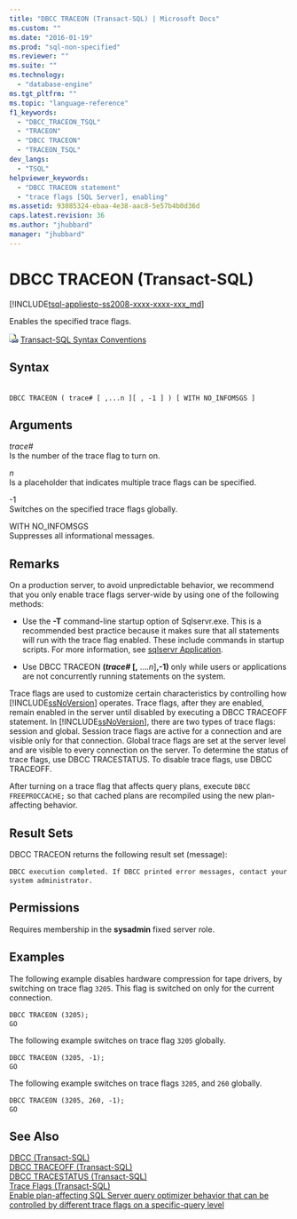```yaml
---
title: "DBCC TRACEON (Transact-SQL) | Microsoft Docs"
ms.custom: ""
ms.date: "2016-01-19"
ms.prod: "sql-non-specified"
ms.reviewer: ""
ms.suite: ""
ms.technology: 
  - "database-engine"
ms.tgt_pltfrm: ""
ms.topic: "language-reference"
f1_keywords: 
  - "DBCC_TRACEON_TSQL"
  - "TRACEON"
  - "DBCC TRACEON"
  - "TRACEON_TSQL"
dev_langs: 
  - "TSQL"
helpviewer_keywords: 
  - "DBCC TRACEON statement"
  - "trace flags [SQL Server], enabling"
ms.assetid: 93085324-ebaa-4e38-aac8-5e57b4b0d36d
caps.latest.revision: 36
ms.author: "jhubbard"
manager: "jhubbard"
---
```

# DBCC TRACEON (Transact-SQL)
[!INCLUDE[tsql-appliesto-ss2008-xxxx-xxxx-xxx_md](../../database-engine/configure/windows/includes/tsql-appliesto-ss2008-xxxx-xxxx-xxx-md.md)]

  Enables the specified trace flags.  
  
 ![Topic link icon](../../database-engine/configure/windows/media/topic-link.gif "Topic link icon") [Transact-SQL Syntax Conventions](../Topic/Transact-SQL%20Syntax%20Conventions%20\(Transact-SQL\).md)  
  
## Syntax  
  
```  
  
DBCC TRACEON ( trace# [ ,...n ][ , -1 ] ) [ WITH NO_INFOMSGS ]  
```  
  
## Arguments  
 *trace#*  
 Is the number of the trace flag to turn on.  
  
 *n*  
 Is a placeholder that indicates multiple trace flags can be specified.  
  
 -1  
 Switches on the specified trace flags globally.  
  
 WITH NO_INFOMSGS  
 Suppresses all informational messages.  
  
## Remarks  
 On a production server, to avoid unpredictable behavior, we recommend that you only enable trace flags server-wide by using one of the following methods:  
  
-   Use the **-T** command-line startup option of Sqlservr.exe. This is a recommended best practice because it makes sure that all statements will run with the trace flag enabled. These include commands in startup scripts. For more information, see [sqlservr Application](../../tools/sqlservr-application.md).  
  
-   Use DBCC TRACEON **(***trace#* [**,** ...*.n*]**,-1)** only while users or applications are not concurrently running statements on the system.  
  
 Trace flags are used to customize certain characteristics by controlling how [!INCLUDE[ssNoVersion](../../advanced-analytics/r-services/includes/ssnoversion-md.md)] operates. Trace flags, after they are enabled, remain enabled in the server until disabled by executing a DBCC TRACEOFF statement. In [!INCLUDE[ssNoVersion](../../advanced-analytics/r-services/includes/ssnoversion-md.md)], there are two types of trace flags: session and global. Session trace flags are active for a connection and are visible only for that connection. Global trace flags are set at the server level and are visible to every connection on the server. To determine the status of trace flags, use DBCC TRACESTATUS. To disable trace flags, use DBCC TRACEOFF.  
  
 After turning on a trace flag that affects query plans, execute `DBCC FREEPROCCACHE;` so that cached plans are recompiled using the new plan-affecting behavior.  
  
## Result Sets  
 DBCC TRACEON returns the following result set (message):  
  
```  
DBCC execution completed. If DBCC printed error messages, contact your system administrator.  
```  
  
## Permissions  
 Requires membership in the **sysadmin** fixed server role.  
  
## Examples  
 The following example disables hardware compression for tape drivers, by switching on trace flag `3205`. This flag is switched on only for the current connection.  
  
```tsql  
DBCC TRACEON (3205);  
GO  
```  
  
 The following example switches on trace flag `3205` globally.  
  
```tsql  
DBCC TRACEON (3205, -1);  
GO  
```  
  
 The following example switches on trace flags `3205`, and `260` globally.  
  
```tsql  
DBCC TRACEON (3205, 260, -1);  
GO  
```  
  
## See Also  
 [DBCC &#40;Transact-SQL&#41;](../../t-sql/database-console-commands/dbcc-transact-sql.md)   
 [DBCC TRACEOFF &#40;Transact-SQL&#41;](../../t-sql/database-console-commands/dbcc-traceoff-transact-sql.md)   
 [DBCC TRACESTATUS &#40;Transact-SQL&#41;](../../t-sql/database-console-commands/dbcc-tracestatus-transact-sql.md)   
 [Trace Flags &#40;Transact-SQL&#41;](../Topic/Trace%20Flags%20\(Transact-SQL\).md)   
 [Enable plan-affecting SQL Server query optimizer behavior that can be controlled by different trace flags on a specific-query level](https://support.microsoft.com/kb/2801413)  
  
  